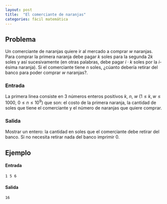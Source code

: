 ```yaml
---
layout: post
title:  "El comerciante de naranjas"
categories: fácil matemática
---
```


## Problema

Un comerciante de naranjas quiere ir al mercado a comprar $w$ naranjas. Para comprar la primera naranja debe pagar $k$ soles para la segunda $2k$ soles y así sucesivamente (en otras palabras, debe pagar $i \cdot k$ soles por la $i$-ésima naranja).
Si el comerciante tiene $n$ soles, ¿cúanto debería retirar del banco para poder comprar $w$ naranjas?.

### Entrada
La primera linea consiste en 3 números enteros positivos $k$, $n$, $w$ ($1 \leq k, w \leq 1000$, $0 \leq n \leq 10^9$) que son: el costo de la primera naranja, la cantidad de soles que tiene el comerciante y el número de naranjas que quiere comprar.
### Salida
Mostrar un entero: la cantidad en soles que el comerciante debe retirar del banco. Si no necesita retirar nada del banco imprimir $0$.

## Ejemplo
#### Entrada
```
1 5 6
```
#### Salida
```
16
```